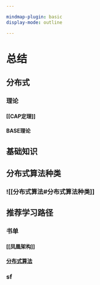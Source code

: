 ```yaml
---

mindmap-plugin: basic
display-mode: outline

---
```


# 总结

## 分布式

### 理论

#### [[CAP定理]]

#### BASE理论

## 基础知识

## 分布式算法种类

### ![[分布式算法#分布式算法种类]]

## 推荐学习路径

### 书单

#### [[凤凰架构]]

#### [分布式算法](https://time.geekbang.org/column/article/195652)

### sf

###